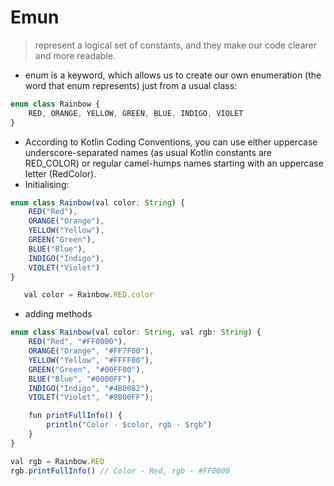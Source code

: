 # Emun
> represent a logical set of constants, and they make our code clearer and more readable.
- enum is a keyword, which allows us to create our own enumeration (the word that enum represents) just from a usual class:
```js
enum class Rainbow {
    RED, ORANGE, YELLOW, GREEN, BLUE, INDIGO, VIOLET
}
```
- According to Kotlin Coding Conventions, you can use either uppercase underscore-separated names (as usual Kotlin constants are RED_COLOR) or regular camel-humps names starting with an uppercase letter (RedColor).
- Initialising:
```js
enum class Rainbow(val color: String) {
    RED("Red"),
    ORANGE("Orange"),
    YELLOW("Yellow"),
    GREEN("Green"),
    BLUE("Blue"),
    INDIGO("Indigo"),
    VIOLET("Violet")
}

   val color = Rainbow.RED.color
```
- adding methods
```js
enum class Rainbow(val color: String, val rgb: String) {
    RED("Red", "#FF0000"),
    ORANGE("Orange", "#FF7F00"),
    YELLOW("Yellow", "#FFFF00"),
    GREEN("Green", "#00FF00"),
    BLUE("Blue", "#0000FF"),
    INDIGO("Indigo", "#4B0082"),
    VIOLET("Violet", "#8B00FF");

    fun printFullInfo() {
        println("Color - $color, rgb - $rgb")
    }
}

val rgb = Rainbow.RED
rgb.printFullInfo() // Color - Red, rgb - #FF0000
```
